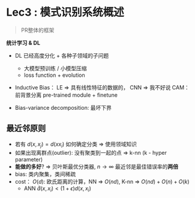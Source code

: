# Lec3 : 模式识别系统概述

> PR整体的框架

**统计学习 & DL**

- DL 已经高度分化 + 各种子领域的子问题 
    - 大模型预训练 / 小模型压缩
    - loss function + evolution

- Inductive Bias： LE => 具有线性特征的数据的， CNN => 我不好说
CAM： 前背景分离 pre-trained module + finetune
- Bias-variance decomposition: 最坏下界

## 最近邻原则

- 若有 $d(x, x_j) = d(x x_i)$ 如何确定分类 => 使用领域知识
- 如果出现离群点(outlier): 没有聚类到一起的点 => k-nn (k - hyper parameter)
- **能做的多好**? => 贝叶斯最优分类器, $n \to \infty$ 最近邻是最佳错误率的**两倍**
- bias: 类内聚集，类间稀疏
- cost： $O(d)$: 欧氏距离的计算，NN => $O(nd)$, K-nn => $O(nd) + O(n) + O(k)$
    - ANN $\hat{d}(x, x_i) < (1+\epsilon)d(x, x_i)$

